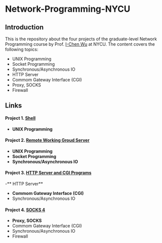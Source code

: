 # Network-Programming-NYCU

## Introduction
This is the repository about the four projects of the graduate-level Network Programming course by Prof. [I-Chen Wu](https://cgilab.nctu.edu.tw/~icwu/) at NYCU. The content covers the following topics:
- UNIX Programming
- Socket Programming
- Synchronous/Asynchronous IO
- HTTP Server
- Commom Gateway Interface (CGI)
- Proxy, SOCKS
- Firewall

## Links
#### Project 1. [Shell](https://github.com/ben0919/Network-Programming-NYCU/tree/main/Project%201)
- **UNIX Programming**
#### Project 2. [Remote Working Groud Server](https://github.com/ben0919/Network-Programming-NYCU/tree/main/Project%202)
- **UNIX Programming**
- **Socket Programming**
- **Synchronous/Asynchronous IO**
#### Project 3. [HTTP Server and CGI Programs](https://github.com/ben0919/Network-Programming-NYCU/tree/main/Project%203)
-** HTTP Server**
- **Commom Gateway Interface (CGI)**
- Synchronous/Asynchronous IO
#### Project 4. [SOCKS 4](https://github.com/ben0919/Network-Programming-NYCU/tree/main/Project%204)
- **Proxy, SOCKS**
- Commom Gateway Interface (CGI)
- Synchronous/Asynchronous IO
- Firewall
